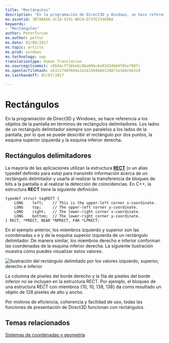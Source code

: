 ```yaml
---
title: "Rectángulos"
description: "En la programación de Direct3D y Windows, se hace referencia a los objetos de la pantalla en términos de rectángulos delimitadores."
ms.assetid: 3B78AE66-2C1A-4191-BDCA-D737E33460BA
keywords:
- "Rectángulos"
author: PeterTurcan
ms.author: pettur
ms.date: 02/08/2017
ms.topic: article
ms.prod: windows
ms.technology: uwp
translationtype: Human Translation
ms.sourcegitcommit: c6b64cff1bbebc8ba69bc6e03d34b69f85e798fc
ms.openlocfilehash: a532179df604a1b241564b0d134871e384c6b32d
ms.lasthandoff: 02/07/2017

---
```


# <a name="rectangles"></a>Rectángulos


En la programación de Direct3D y Windows, se hace referencia a los objetos de la pantalla en términos de rectángulos delimitadores. Los lados de un rectángulo delimitador siempre son paralelos a los lados de la pantalla, por lo que se puede describir el rectángulo por dos puntos, la esquina superior izquierda y la esquina inferior derecha.

## <a name="span-idboundingrectanglesspanspan-idboundingrectanglesspanspan-idboundingrectanglesspanbounding-rectangles"></a><span id="Bounding_rectangles"></span><span id="bounding_rectangles"></span><span id="BOUNDING_RECTANGLES"></span>Rectángulos delimitadores


La mayoría de las aplicaciones utilizan la estructura [**RECT**](https://msdn.microsoft.com/library/windows/desktop/dd162897) (o un alias typedef definido para esta) para transmitir información acerca de un rectángulo delimitador y usarla al realizar la transferencia de bloques de bits a la pantalla o al realizar la detección de coincidencias. En C++, la estructura **RECT** tiene la siguiente definición.

```
typedef struct tagRECT { 
    LONG    left;    // This is the upper-left corner x-coordinate.
    LONG    top;     // The upper-left corner y-coordinate.
    LONG    right;   // The lower-right corner x-coordinate.
    LONG    bottom;  // The lower-right corner y-coordinate.
} RECT, *PRECT, NEAR *NPRECT, FAR *LPRECT; 
```

En el ejemplo anterior, los miembros izquierdo y superior son las coordenadas x e y de la esquina superior izquierda de un rectángulo delimitador. De manera similar, los miembros derecho e inferior conforman las coordenadas de la esquina inferior derecha. La siguiente ilustración muestra cómo puedes visualizar estos valores.

![Ilustración del rectángulo delimitado por los valores izquierdo, superior, derecho e inferior](images/rect.png)

La columna de píxeles del borde derecho y la fila de píxeles del borde inferior no se incluyen en la estructura RECT. Por ejemplo, el bloqueo de una estructura RECT con miembros {10, 10, 138, 138} da como resultado un objeto de 128 píxeles de alto y ancho.

Por motivos de eficiencia, coherencia y facilidad de uso, todas las funciones de presentación de Direct3D funcionan con rectángulos.

## <a name="span-idrelated-topicsspanrelated-topics"></a><span id="related-topics"></span>Temas relacionados


[Sistemas de coordenadas y geometría](coordinate-systems-and-geometry.md)

 

 





